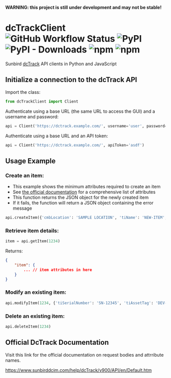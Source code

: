 **WARNING: this project is still under development and may not be stable!**

# dcTrackClient ![GitHub Workflow Status](https://img.shields.io/github/actions/workflow/status/nicfv/dcTrackClient/publish.yml?logo=github) ![PyPI](https://img.shields.io/pypi/v/dcTrackClient) ![PyPI - Downloads](https://img.shields.io/pypi/dm/dcTrackClient?logo=pypi) ![npm](https://img.shields.io/npm/v/dctrackclient) ![npm](https://img.shields.io/npm/dt/dctrackclient?logo=npm)

Sunbird [dcTrack](https://www.sunbirddcim.com/) API clients in Python and JavaScript

## Initialize a connection to the dcTrack API

Import the class:

```py
from dcTrackClient import Client
```

Authenticate using a base URL (the same URL to access the GUI) and a username and password:

```py
api = Client('https://dctrack.example.com/', username='user', password='pass')
```

Authenticate using a base URL and an API token:

```py
api = Client('https://dctrack.example.com/', apiToken='asdf')
```

## Usage Example

### Create an item:

- This example shows the minimum attributes required to create an item
- See [the official documentation](#official-dctrack-documentation) for a comprehensive list of attributes
- This function returns the JSON object for the newly created item
- If it fails, the function will return a JSON object containing the error message

```py
api.createItem({'cmbLocation': 'SAMPLE LOCATION', 'tiName': 'NEW-ITEM', 'cmbMake': 'Generic', 'cmbModel': 'Generic^Rackable^01'})
```

### Retrieve item details:

```py
item = api.getItem(1234)
```

Returns:

```json
{
    "item": {
        ... // item attributes in here
    }
}
```

### Modify an existing item:

```py
api.modifyItem(1234, {'tiSerialNumber': 'SN-12345', 'tiAssetTag': 'DEV-12345'})
```

### Delete an existing item:

```py
api.deleteItem(1234)
```

## Official DcTrack Documentation

Visit this link for the official documentation on request bodies and attrribute names.

https://www.sunbirddcim.com/help/dcTrack/v900/API/en/Default.htm
